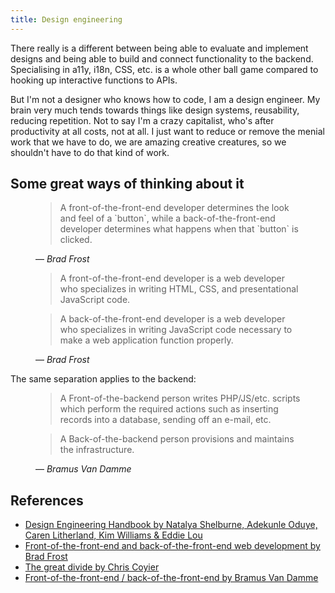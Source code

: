 ```yaml
---
title: Design engineering
---
```


There really is a different between being able to evaluate and implement designs and being able to build and connect functionality to the backend.
Specialising in a11y, i18n, CSS, etc. is a whole other ball game compared to hooking up interactive functions to APIs.

But I'm not a designer who knows how to code, I am a design engineer. My brain very much tends towards things like design systems, reusability, reducing repetition. Not to say I'm a crazy capitalist, who's after productivity at all costs, not at all. I just want to reduce or remove the menial work that we have to do, we are amazing creative creatures, so we shouldn't have to do that kind of work.

## Some great ways of thinking about it

<figure>
  <blockquote>A front-of-the-front-end developer determines the look and feel of a `button`, while a back-of-the-front-end developer determines what happens when that `button` is clicked.</blockquote>
  <figcaption>
    — <cite>Brad Frost</cite>
  </figcaption>
</figure>
<figure>
  <blockquote>A front-of-the-front-end developer is a web developer who specializes in writing HTML, CSS, and presentational JavaScript code.</blockquote>
	<blockquote>A back-of-the-front-end developer is a web developer who specializes in writing JavaScript code necessary to make a web application function properly.</blockquote>
  <figcaption>
    — <cite>Brad Frost</cite>
  </figcaption>
</figure>

The same separation applies to the backend:

<figure>
  <blockquote>A Front-of-the-backend person writes PHP/JS/etc. scripts which perform the required actions such as inserting records into a database, sending off an e-mail, etc.</blockquote>
  <blockquote>A Back-of-the-backend person provisions and maintains the infrastructure.</blockquote>
  <figcaption>
    — <cite>Bramus Van Damme</cite>
  </figcaption>
</figure>

## References

- [Design Engineering Handbook by Natalya Shelburne, Adekunle Oduye, Caren Litherland, Kim Williams & Eddie Lou](https://books.apple.com/au/audiobook/design-engineering-handbook/id1527368573)
- [Front-of-the-front-end and back-of-the-front-end web development by Brad Frost](https://bradfrost.com/blog/post/front-of-the-front-end-and-back-of-the-front-end-web-development/)
- [The great divide by Chris Coyier](https://css-tricks.com/the-great-divide/)
- [Front-of-the-front-end / back-of-the-front-end by Bramus Van Damme](https://www.bram.us/2021/02/19/front-of-the-front-end-back-of-the-front-end/)
